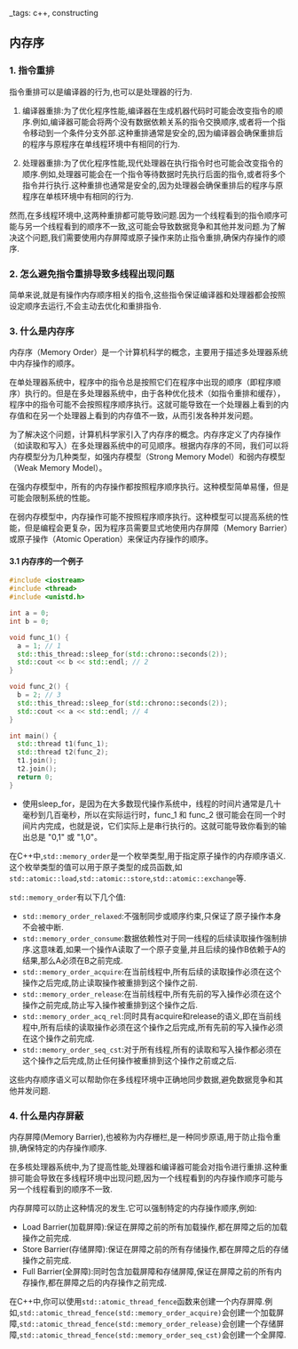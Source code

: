  _tags: c++, constructing


## 内存序

### 1. 指令重排

指令重排可以是编译器的行为,也可以是处理器的行为.

1. 编译器重排:为了优化程序性能,编译器在生成机器代码时可能会改变指令的顺序.例如,编译器可能会将两个没有数据依赖关系的指令交换顺序,或者将一个指令移动到一个条件分支外部.这种重排通常是安全的,因为编译器会确保重排后的程序与原程序在单线程环境中有相同的行为.

2. 处理器重排:为了优化程序性能,现代处理器在执行指令时也可能会改变指令的顺序.例如,处理器可能会在一个指令等待数据时先执行后面的指令,或者将多个指令并行执行.这种重排也通常是安全的,因为处理器会确保重排后的程序与原程序在单核环境中有相同的行为.

然而,在多线程环境中,这两种重排都可能导致问题.因为一个线程看到的指令顺序可能与另一个线程看到的顺序不一致,这可能会导致数据竞争和其他并发问题.为了解决这个问题,我们需要使用内存屏障或原子操作来防止指令重排,确保内存操作的顺序.


### 2. 怎么避免指令重排导致多线程出现问题
简单来说,就是有操作内存顺序相关的指令,这些指令保证编译器和处理器都会按照设定顺序去运行,不会主动去优化和重排指令.

### 3. 什么是内存序
内存序（Memory Order）是一个计算机科学的概念，主要用于描述多处理器系统中内存操作的顺序。

在单处理器系统中，程序中的指令总是按照它们在程序中出现的顺序（即程序顺序）执行的。但是在多处理器系统中，由于各种优化技术（如指令重排和缓存），程序中的指令可能不会按照程序顺序执行。这就可能导致在一个处理器上看到的内存值和在另一个处理器上看到的内存值不一致，从而引发各种并发问题。

为了解决这个问题，计算机科学家引入了内存序的概念。内存序定义了内存操作（如读取和写入）在多处理器系统中的可见顺序。根据内存序的不同，我们可以将内存模型分为几种类型，如强内存模型（Strong Memory Model）和弱内存模型（Weak Memory Model）。

在强内存模型中，所有的内存操作都按照程序顺序执行。这种模型简单易懂，但是可能会限制系统的性能。

在弱内存模型中，内存操作可能不按照程序顺序执行。这种模型可以提高系统的性能，但是编程会更复杂，因为程序员需要显式地使用内存屏障（Memory Barrier）或原子操作（Atomic Operation）来保证内存操作的顺序。


#### 3.1 内存序的一个例子
```c++
#include <iostream>
#include <thread>
#include <unistd.h>

int a = 0;
int b = 0;

void func_1() {
  a = 1; // 1
  std::this_thread::sleep_for(std::chrono::seconds(2));
  std::cout << b << std::endl; // 2
}

void func_2() {
  b = 2; // 3
  std::this_thread::sleep_for(std::chrono::seconds(2));
  std::cout << a << std::endl; // 4
}

int main() {
  std::thread t1(func_1);
  std::thread t2(func_2);
  t1.join();
  t2.join();
  return 0;
}
```

* 使用sleep_for，是因为在大多数现代操作系统中，线程的时间片通常是几十毫秒到几百毫秒，所以在实际运行时，func_1 和 func_2 很可能会在同一个时间片内完成，也就是说，它们实际上是串行执行的。这就可能导致你看到的输出总是 "0,1" 或 "1,0"。


在C++中,`std::memory_order`是一个枚举类型,用于指定原子操作的内存顺序语义.这个枚举类型的值可以用于原子类型的成员函数,如`std::atomic::load`,`std::atomic::store`,`std::atomic::exchange`等.

`std::memory_order`有以下几个值:

- `std::memory_order_relaxed`:不强制同步或顺序约束,只保证了原子操作本身不会被中断.
- `std::memory_order_consume`:数据依赖性对于同一线程的后续读取操作强制排序.这意味着,如果一个操作A读取了一个原子变量,并且后续的操作B依赖于A的结果,那么A必须在B之前完成.
- `std::memory_order_acquire`:在当前线程中,所有后续的读取操作必须在这个操作之后完成,防止读取操作被重排到这个操作之前.
- `std::memory_order_release`:在当前线程中,所有先前的写入操作必须在这个操作之前完成,防止写入操作被重排到这个操作之后.
- `std::memory_order_acq_rel`:同时具有acquire和release的语义,即在当前线程中,所有后续的读取操作必须在这个操作之后完成,所有先前的写入操作必须在这个操作之前完成.
- `std::memory_order_seq_cst`:对于所有线程,所有的读取和写入操作都必须在这个操作之后完成,防止任何操作被重排到这个操作之前或之后.

这些内存顺序语义可以帮助你在多线程环境中正确地同步数据,避免数据竞争和其他并发问题.

### 4. 什么是内存屏蔽

内存屏障(Memory Barrier),也被称为内存栅栏,是一种同步原语,用于防止指令重排,确保特定的内存操作顺序.

在多核处理器系统中,为了提高性能,处理器和编译器可能会对指令进行重排.这种重排可能会导致在多线程环境中出现问题,因为一个线程看到的内存操作顺序可能与另一个线程看到的顺序不一致.

内存屏障可以防止这种情况的发生.它可以强制特定的内存操作顺序,例如:

- Load Barrier(加载屏障):保证在屏障之前的所有加载操作,都在屏障之后的加载操作之前完成.
- Store Barrier(存储屏障):保证在屏障之前的所有存储操作,都在屏障之后的存储操作之前完成.
- Full Barrier(全屏障):同时包含加载屏障和存储屏障,保证在屏障之前的所有内存操作,都在屏障之后的内存操作之前完成.

在C++中,你可以使用`std::atomic_thread_fence`函数来创建一个内存屏障.例如,`std::atomic_thread_fence(std::memory_order_acquire)`会创建一个加载屏障,`std::atomic_thread_fence(std::memory_order_release)`会创建一个存储屏障,`std::atomic_thread_fence(std::memory_order_seq_cst)`会创建一个全屏障.
